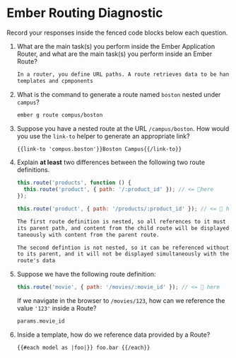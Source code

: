 # Ember Routing Diagnostic

Record your responses inside the fenced code blocks below each question.

1.  What are the main task(s) you perform inside the Ember Application Router,
    and what are the main task(s) you perform inside an Ember Route?

    ```md
    In a router, you define URL paths. A route retrieves data to be handled by
    templates and cpmponents
    ```

1.  What is the command to generate a route named `boston` nested under
    `campus`?

    ```md
    ember g route compus/boston
    ```

1.  Suppose you have a nested route at the URL `/campus/boston`. How would you
    use the `link-to` helper to generate an appropriate link?

    ```md
    {{link-to 'compus.boston'}}Boston Campus{{/link-to}}
    ```

1.  Explain **at least** two differences between the following two route
    definitions.

    ```js
    this.route('products', function () {
      this.route('product', { path: '/:product_id' }); // <= 👀here
    });

    this.route('product', { path: '/products/:product_id' }); // <= 👀 here
    ```

    ```md
    The first route definition is nested, so all references to it must reference
    its parent path, and content from the child route will be displayed simul-
    taneously with content from the parent route.

    The second defintion is not nested, so it can be referenced without reference
    to its parent, and it will not be displayed simultaneously with the parent
    route's data
    ```

1.  Suppose we have the following route definition:

    ```js
    this.route('movie', { path: '/movies/:movie_id' }); // <= 👀 here
    ```

    If we navigate in the browser to `/movies/123`, how can we reference the
    value `'123'` inside a Route?

    ```md
    params.movie_id
    ```

1.  Inside a template, how do we reference data provided by a Route?

    ```md
    {{#each model as |foo|}} foo.bar {{/each}}
    ```

